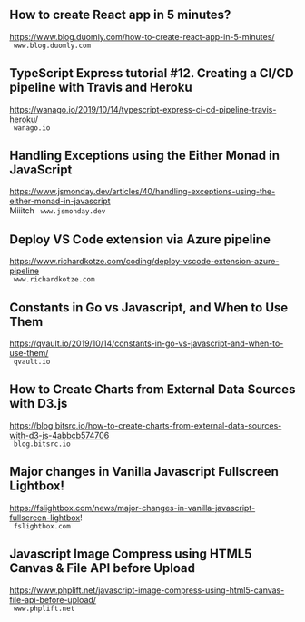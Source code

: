 ## How to create React app in 5 minutes?  
https://www.blog.duomly.com/how-to-create-react-app-in-5-minutes/  
 ` www.blog.duomly.com`
  

## TypeScript Express tutorial #12. Creating a CI/CD pipeline with Travis and Heroku  
https://wanago.io/2019/10/14/typescript-express-ci-cd-pipeline-travis-heroku/  
 ` wanago.io`
  

## Handling Exceptions using the Either Monad in JavaScript  
https://www.jsmonday.dev/articles/40/handling-exceptions-using-the-either-monad-in-javascript  
Miiitch ` www.jsmonday.dev`
  

## Deploy VS Code extension via Azure pipeline  
https://www.richardkotze.com/coding/deploy-vscode-extension-azure-pipeline  
 ` www.richardkotze.com`
  

## Constants in Go vs Javascript, and When to Use Them  
https://qvault.io/2019/10/14/constants-in-go-vs-javascript-and-when-to-use-them/  
 ` qvault.io`
  

## How to Create Charts from External Data Sources with D3.js  
https://blog.bitsrc.io/how-to-create-charts-from-external-data-sources-with-d3-js-4abbcb574706  
 ` blog.bitsrc.io`
  

## Major changes in Vanilla Javascript Fullscreen Lightbox!  
https://fslightbox.com/news/major-changes-in-vanilla-javascript-fullscreen-lightbox!  
 ` fslightbox.com`
  

## Javascript Image Compress using HTML5 Canvas & File API before Upload  
https://www.phplift.net/javascript-image-compress-using-html5-canvas-file-api-before-upload/  
 ` www.phplift.net`
  

